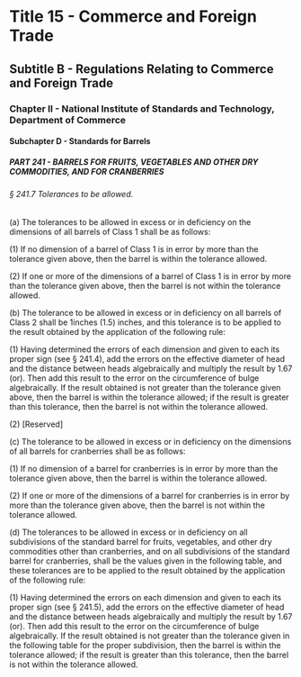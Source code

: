 
# Title 15 - Commerce and Foreign Trade
## Subtitle B - Regulations Relating to Commerce and Foreign Trade
### Chapter II - National Institute of Standards and Technology, Department of Commerce
#### Subchapter D - Standards for Barrels
##### PART 241 - BARRELS FOR FRUITS, VEGETABLES AND OTHER DRY COMMODITIES, AND FOR CRANBERRIES
###### § 241.7 Tolerances to be allowed.

(a) The tolerances to be allowed in excess or in deficiency on the dimensions of all barrels of Class 1 shall be as follows:

(1) If no dimension of a barrel of Class 1 is in error by more than the tolerance given above, then the barrel is within the tolerance allowed.

(2) If one or more of the dimensions of a barrel of Class 1 is in error by more than the tolerance given above, then the barrel is not within the tolerance allowed.

(b) The tolerance to be allowed in excess or in deficiency on all barrels of Class 2 shall be 1inches (1.5) inches, and this tolerance is to be applied to the result obtained by the application of the following rule:

(1) Having determined the errors of each dimension and given to each its proper sign (see § 241.4), add the errors on the effective diameter of head and the distance between heads algebraically and multiply the result by 1.67 (or). Then add this result to the error on the circumference of bulge algebraically. If the result obtained is not greater than the tolerance given above, then the barrel is within the tolerance allowed; if the result is greater than this tolerance, then the barrel is not within the tolerance allowed.

(2) [Reserved]

(c) The tolerance to be allowed in excess or in deficiency on the dimensions of all barrels for cranberries shall be as follows:

(1) If no dimension of a barrel for cranberries is in error by more than the tolerance given above, then the barrel is within the tolerance allowed.

(2) If one or more of the dimensions of a barrel for cranberries is in error by more than the tolerance given above, then the barrel is not within the tolerance allowed.

(d) The tolerances to be allowed in excess or in deficiency on all subdivisions of the standard barrel for fruits, vegetables, and other dry commodities other than cranberries, and on all subdivisions of the standard barrel for cranberries, shall be the values given in the following table, and these tolerances are to be applied to the result obtained by the application of the following rule:

(1) Having determined the errors on each dimension and given to each its proper sign (see § 241.5), add the errors on the effective diameter of head and the distance between heads algebraically and multiply the result by 1.67 (or). Then add this result to the error on the circumference of bulge algebraically. If the result obtained is not greater than the tolerance given in the following table for the proper subdivision, then the barrel is within the tolerance allowed; if the result is greater than this tolerance, then the barrel is not within the tolerance allowed.
